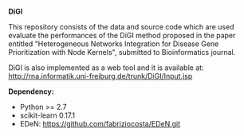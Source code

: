 **DiGI**

This repository consists of the data and source code which are used evaluate the performances of the DiGI method proposed in the paper entitled "Heterogeneous Networks Integration for Disease Gene Prioritization with Node Kernels", submitted to Bioinformatics journal. 

DiGI is also implemented as a web tool and it is available at: http://rna.informatik.uni-freiburg.de/trunk/DiGI/Input.jsp

**Dependency:**
- Python >= 2.7
- scikit-learn 0.17.1
- EDeN: https://github.com/fabriziocosta/EDeN.git

